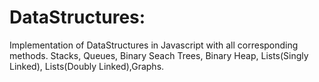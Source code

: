 # DataStructures:
Implementation of DataStructures in Javascript with all corresponding methods.
Stacks, Queues, Binary Seach Trees, Binary Heap, Lists(Singly Linked), Lists(Doubly Linked),Graphs.

